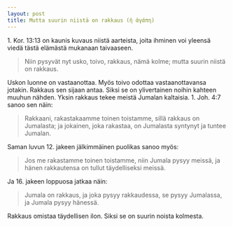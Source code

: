 ```yaml
---
layout: post
title: Mutta suurin niistä on rakkaus (ἡ ἀγάπη)
---
```


1\. Kor. 13:13 on kaunis kuvaus niistä aarteista, joita ihminen voi yleensä viedä tästä elämästä mukanaan taivaaseen.

> Niin pysyvät nyt usko, toivo, rakkaus, nämä kolme; mutta suurin niistä on rakkaus.

Uskon luonne on vastaanottaa. Myös toivo odottaa vastaanottavansa jotakin. Rakkaus sen sijaan antaa. Siksi se on ylivertainen noihin kahteen muuhun nähden. Yksin rakkaus tekee meistä Jumalan kaltaisia. 1\. Joh. 4:7 sanoo sen näin:

> Rakkaani, rakastakaamme toinen toistamme, sillä rakkaus on Jumalasta; ja jokainen, joka rakastaa, on Jumalasta syntynyt ja tuntee Jumalan.

Saman luvun 12. jakeen jälkimmäinen puolikas sanoo myös:

> Jos me rakastamme toinen toistamme, niin Jumala pysyy meissä, ja hänen rakkautensa on tullut täydelliseksi meissä.

Ja 16. jakeen loppuosa jatkaa näin:

> Jumala on rakkaus, ja joka pysyy rakkaudessa, se pysyy Jumalassa, ja Jumala pysyy hänessä.

Rakkaus omistaa täydellisen ilon. Siksi se on suurin noista kolmesta.

